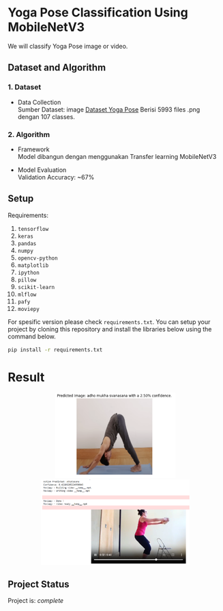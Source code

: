 # Yoga Pose Classification Using MobileNetV3

We will classify Yoga Pose image or video.

## Dataset and Algorithm
### 1. Dataset
- Data Collection <br />
Sumber Dataset: image  <a href=https://www.kaggle.com/datasets/shrutisaxena/yoga-pose-image-classification-dataset>Dataset Yoga Pose</a>
Berisi 5993 files .png dengan 107 classes.

### 2. Algorithm

- Framework <br />
Model dibangun dengan menggunakan Transfer learning MobileNetV3

- Model Evaluation <br />
Validation Accuracy: ~67%

<a name="setup"></a>
## Setup
Requirements:
1. `tensorflow`
2. `keras`
3. `pandas`
4. `numpy`
5. `opencv-python`
6. `matplotlib`
7. `ipython`
8. `pillow`
9. `scikit-learn`
10. `mlflow`
11. `pafy`
12. `moviepy`
    
For spesific version please check `requirements.txt`. You can setup your project by cloning this repository and install the libraries below using the command below.

```bash
pip install -r requirements.txt
```

# Result
<center><img src="/asset/image_prev.png" height="200" ></center>
<center><img src="/asset/video_prev.png" height="200"></center>

<a name="project-status"></a>
## Project Status
Project is: _complete_
